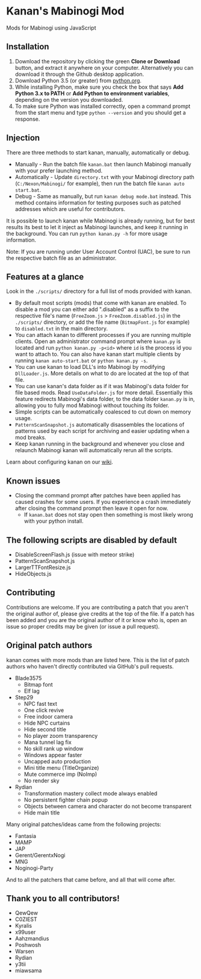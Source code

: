 # Kanan's Mabinogi Mod
Mods for Mabinogi using JavaScript

## Installation
1. Download the repository by clicking the green **Clone or Download** button, and extract it anywhere on your computer. Alternatively you can download it through the Github desktop application.
2. Download Python 3.5 (or greater) from
[python.org](https://www.python.org/downloads/).
3. While installing Python, make sure you check the box that says **Add Python 3.x to
PATH** or **Add Python to environment variables**, depending on the version you downloaded.
4. To make sure Python was installed correctly, open a command prompt from the start menu and type
`python --version` and you should get a response.

## Injection
There are three methods to start kanan, manually, automatically or debug.
* Manually -  Run the batch file `kanan.bat` then launch Mabinogi manually with your prefer launching method. 
* Automatically - Update `directory.txt` with your Mabinogi directory path (`C:/Nexon/Mabinogi/` for example), then run the batch file `kanan auto start.bat`.
* Debug - Same as manually, but run `kanan debug mode.bat` instead. This method contains information for testing purposes such as patched addresses which are useful for contributors.

It is possible to launch kanan while Mabinogi is already running, but for best results its best to let it inject as Mabinogi launches, and keep it running in the background. You can run `python kanan.py -h` for more usage information. 

Note: If you are running under User Account Control (UAC), be sure to run the respective batch file as an administrator.

## Features at a glance
Look in the `./scripts/` directory for a full list of mods provided with kanan.
* By default most scripts (mods) that come with kanan are enabled. To disable a
mod you can either add ".disabled" as a suffix to the respective file's name (`FreeZoom.js` > `FreeZoom.disabled.js`) in the `./scripts/` directory, or add the file name (`BitmapFont.js` for example) to `disabled.txt` in the main directory.
* You can attach kanan to different processes if you are running multiple
clients. Open an administrator command prompt where `kanan.py` is located and
run `python kanan.py -p<id>` where `id` is the process id you want to attach to.
 You can also have kanan start multiple clients by running 
`kanan auto-start.bat` or `python kanan.py -s`.
* You can use kanan to load DLL's into Mabinogi by modifying `DllLoader.js`. More
details on what to do are located at the top of that file.
* You can use kanan's data folder as if it was Mabinogi's data folder for file based
mods. Read `UseDataFolder.js` for more detail. Essentially this feature
redirects Mabinogi's data folder, to the data folder `kanan.py` is in, allowing you
to fully mod Mabinogi without touching its folder.
* Simple scripts can be automatically coalesced to cut down on memory usage.
* `PatternScanSnapshot.js` automatically disassembles the locations of patterns
used by each script for archiving and easier updating when a mod breaks.
* Keep kanan running in the background and whenever you close and relaunch Mabinogi
kanan will automatically rerun all the scripts.

Learn about configuring kanan on our [wiki](https://github.com/cursey/kanan/wiki).

## Known issues
* Closing the command prompt after patches have been applied has caused crashes
for some users. If you experience a crash immediately after closing the command
prompt then leave it open for now.
    * If `kanan.bat` does not stay open then something is most likely wrong with
your python install.

## The following scripts are disabled by default
* DisableScreenFlash.js (issue with meteor strike)
* PatternScanSnapshot.js
* LargerTTFontResize.js
* HideObjects.js

## Contributing
Contributions are welcome. If you are contributing a patch that you aren't the
original author of, please give credits at the top of the file. If a patch has
been added and you are the original author of it or know who is, open an issue
so proper credits may be given (or issue a pull request).

## Original patch authors
kanan comes with more mods than are listed here. This is the list of patch 
authors who haven't directly contributed via GitHub's pull requests.
* Blade3575
    * Bitmap font
    * Elf lag
* Step29
    * NPC fast text
    * One click revive
    * Free indoor camera
    * Hide NPC curtains
    * Hide second title
    * No player zoom transparency
    * Mana tunnel lag fix
    * No skill rank up window
    * Windows appear faster
    * Uncapped auto production
    * Mini title menu (TitleOrganize)
    * Mute commerce imp (NoImp)
    * No render sky
* Rydian
    * Transformation mastery collect mode always enabled
    * No persistent fighter chain popup
    * Objects between camera and character do not become transparent
    * Hide main title

Many original patches/ideas came from the following projects:
* Fantasia
* MAMP
* JAP
* Gerent/GerentxNogi
* MNG
* Noginogi-Party

And to all the patchers that came before, and all that will come after.

## Thank you to all contributors!
* QewQew
* C0ZIEST
* Kyralis
* x99user
* Aahzmandius
* Poshwosh
* Warsen
* Rydian
* y3tii
* miawsama
